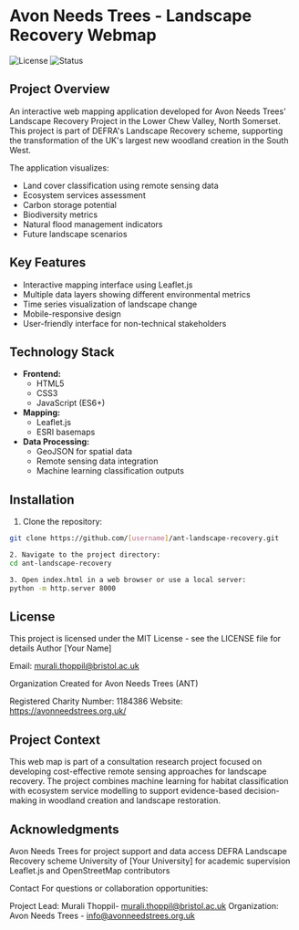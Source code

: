 # Avon Needs Trees - Landscape Recovery Webmap

![License](https://img.shields.io/badge/license-MIT-blue.svg)
![Status](https://img.shields.io/badge/status-in%20development-yellow)

## Project Overview
An interactive web mapping application developed for Avon Needs Trees' Landscape Recovery Project in the Lower Chew Valley, North Somerset. This project is part of DEFRA's Landscape Recovery scheme, supporting the transformation of the UK's largest new woodland creation in the South West.

The application visualizes:
- Land cover classification using remote sensing data
- Ecosystem services assessment
- Carbon storage potential
- Biodiversity metrics
- Natural flood management indicators
- Future landscape scenarios

## Key Features
- Interactive mapping interface using Leaflet.js
- Multiple data layers showing different environmental metrics
- Time series visualization of landscape change
- Mobile-responsive design
- User-friendly interface for non-technical stakeholders

## Technology Stack
- **Frontend:**
  - HTML5
  - CSS3
  - JavaScript (ES6+)
- **Mapping:**
  - Leaflet.js
  - ESRI basemaps
- **Data Processing:**
  - GeoJSON for spatial data
  - Remote sensing data integration
  - Machine learning classification outputs

## Installation
1. Clone the repository:
```bash
git clone https://github.com/[username]/ant-landscape-recovery.git

2. Navigate to the project directory:
cd ant-landscape-recovery

3. Open index.html in a web browser or use a local server:
python -m http.server 8000
```
## License
This project is licensed under the MIT License - see the LICENSE file for details
Author
[Your Name]

Email: murali.thoppil@bristol.ac.uk

Organization
Created for Avon Needs Trees (ANT)

Registered Charity Number: 1184386
Website: https://avonneedstrees.org.uk/

## Project Context
This web map is part of a consultation research project focused on developing cost-effective remote sensing approaches for landscape recovery. The project combines machine learning for habitat classification with ecosystem service modelling to support evidence-based decision-making in woodland creation and landscape restoration.

## Acknowledgments

Avon Needs Trees for project support and data access
DEFRA Landscape Recovery scheme
University of [Your University] for academic supervision
Leaflet.js and OpenStreetMap contributors

Contact
For questions or collaboration opportunities:

Project Lead: Murali Thoppil- murali.thoppil@bristol.ac.uk
Organization: Avon Needs Trees - info@avonneedstrees.org.uk

